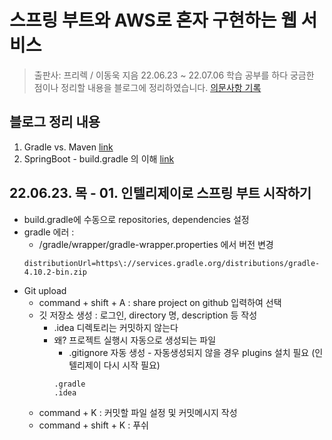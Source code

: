 
# 스프링 부트와 AWS로 혼자 구현하는 웹 서비스
> 출판사: 프리렉 / 이동욱 지음
> 22.06.23 ~ 22.07.06 학습
> 공부를 하다 궁금한 점이나 정리할 내용을 블로그에 정리하였습니다.
> [의문사항 기록](https://edlin.tistory.com)
## 블로그 정리 내용
1. Gradle vs. Maven [link](https://edlin.tistory.com/entry/Gradle-vs-Maven)
2. SpringBoot - build.gradle 의 이해 [link](https://edlin.tistory.com/entry/buildgradle의이해?category=934238)

## 22.06.23. 목 - 01. 인텔리제이로 스프링 부트 시작하기
- build.gradle에 수동으로 repositories, dependencies 설정
- gradle 에러 :
  - /gradle/wrapper/gradle-wrapper.properties 에서 버전 변경
  ```script 
  distributionUrl=https\://services.gradle.org/distributions/gradle-4.10.2-bin.zip
  ```
- Git upload
  - command + shift + A : share project on github 입력하여 선택
  - 깃 저장소 생성 : 로그인, directory 명, description 등 작성
    - .idea 디렉토리는 커밋하지 않는다
    - 왜? 프로젝트 실행시 자동으로 생성되는 파일
      - .gitignore 자동 생성 - 자동생성되지 않을 경우 plugins 설치 필요 (인텔리제이 다시 시작 필요)
      ```script
      .gradle
      .idea
      ```
  - command + K : 커밋할 파일 설정 및 커밋메시지 작성
  - command + shift + K : 푸쉬